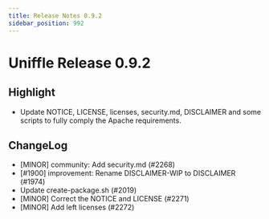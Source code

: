 ```yaml
---
title: Release Notes 0.9.2
sidebar_position: 992
---
```


# Uniffle Release 0.9.2

## Highlight

- Update NOTICE, LICENSE, licenses, security.md, DISCLAIMER and some scripts to fully comply the Apache requirements.

## ChangeLog
* [MINOR] community: Add security.md (#2268)
* [#1900] improvement: Rename DISCLAIMER-WIP to DISCLAIMER (#1974)
* Update create-package.sh (#2019)
* [MINOR] Correct the NOTICE and LICENSE (#2271)
* [MINOR] Add left licenses (#2272)
